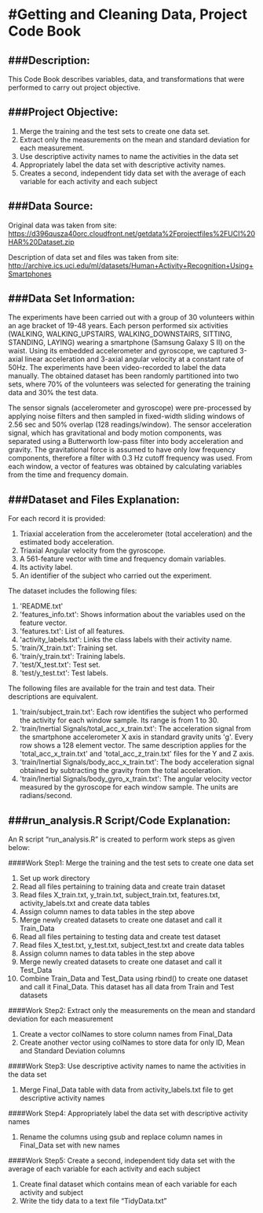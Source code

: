 #Getting and Cleaning Data, Project Code Book
=============================================

###Description:
--------------

This Code Book describes variables, data, and transformations that were performed to carry out project objective.

###Project Objective:
--------------------

1.	Merge the training and the test sets to create one data set.
2.	Extract only the measurements on the mean and standard deviation for each measurement. 
3.	Use descriptive activity names to name the activities in the data set
4.	Appropriately label the data set with descriptive activity names.
5.	Creates a second, independent tidy data set with the average of each variable for each activity and each subject

###Data Source:
--------------

Original data was taken from site: https://d396qusza40orc.cloudfront.net/getdata%2Fprojectfiles%2FUCI%20HAR%20Dataset.zip

Description of data set and files was taken from site:
http://archive.ics.uci.edu/ml/datasets/Human+Activity+Recognition+Using+Smartphones

###Data Set Information:
-----------------------

The experiments have been carried out with a group of 30 volunteers within an age bracket of 19-48 years. Each person performed six activities (WALKING, WALKING_UPSTAIRS, WALKING_DOWNSTAIRS, SITTING, STANDING, LAYING) wearing a smartphone (Samsung Galaxy S II) on the waist. Using its embedded accelerometer and gyroscope, we captured 3-axial linear acceleration and 3-axial angular velocity at a constant rate of 50Hz. The experiments have been video-recorded to label the data manually. The obtained dataset has been randomly partitioned into two sets, where 70% of the volunteers was selected for generating the training data and 30% the test data. 

The sensor signals (accelerometer and gyroscope) were pre-processed by applying noise filters and then sampled in fixed-width sliding windows of 2.56 sec and 50% overlap (128 readings/window). The sensor acceleration signal, which has gravitational and body motion components, was separated using a Butterworth low-pass filter into body acceleration and gravity. The gravitational force is assumed to have only low frequency components, therefore a filter with 0.3 Hz cutoff frequency was used. From each window, a vector of features was obtained by calculating variables from the time and frequency domain.

###Dataset and Files Explanation:
--------------------------------

For each record it is provided:

1. Triaxial acceleration from the accelerometer (total acceleration) and the estimated body acceleration.
2. Triaxial Angular velocity from the gyroscope. 
3. A 561-feature vector with time and frequency domain variables. 
4. Its activity label. 
5. An identifier of the subject who carried out the experiment.

The dataset includes the following files:

1. 'README.txt'
2. 'features_info.txt': Shows information about the variables used on the feature vector.
3. 'features.txt': List of all features.
4. 'activity_labels.txt': Links the class labels with their activity name.
5. 'train/X_train.txt': Training set.
6. 'train/y_train.txt': Training labels.
7. 'test/X_test.txt': Test set.
8. 'test/y_test.txt': Test labels.

The following files are available for the train and test data. Their descriptions are equivalent. 

1. 'train/subject_train.txt': Each row identifies the subject who performed the activity for each window sample. Its range is from 1 to 30. 
2. 'train/Inertial Signals/total_acc_x_train.txt': The acceleration signal from the smartphone accelerometer X axis in standard gravity units 'g'. Every row shows a 128 element vector. The same description applies for the 'total_acc_x_train.txt' and 'total_acc_z_train.txt' files for the Y and Z axis.
3. 'train/Inertial Signals/body_acc_x_train.txt': The body acceleration signal obtained by subtracting the gravity from the total acceleration. 
4. 'train/Inertial Signals/body_gyro_x_train.txt': The angular velocity vector measured by the gyroscope for each window sample. The units are radians/second. 

###run_analysis.R Script/Code Explanation:
-----------------------------------------

An R script “run_analysis.R” is created to perform work steps as given below:

####Work Step1: Merge the training and the test sets to create one data set

1.	Set up work directory
2.	Read all files pertaining to training data and create train dataset
  1. Read files X_train.txt, y_train.txt, subject_train.txt, features.txt, activity_labels.txt and create data tables
  2. Assign column names to data tables in the step above
  3. Merge newly created datasets to create one dataset and call it Train_Data
3.	Read all files pertaining to testing data and create test dataset
  1. Read files X_test.txt, y_test.txt, subject_test.txt and create data tables
  2. Assign column names to data tables in the step above
  3. Merge newly created datasets to create one dataset and call it Test_Data
4.	Combine Train_Data and Test_Data using rbind() to create one dataset and call it Final_Data. This dataset has all data from Train and Test datasets

####Work Step2: Extract only the measurements on the mean and standard deviation for each measurement

1.	Create a vector colNames to store column names from Final_Data 
2.	Create another vector using colNames to store data for only ID, Mean and Standard Deviation columns
	
####Work Step3: Use descriptive activity names to name the activities in the data set

1.	Merge Final_Data table with data from activity_labels.txt file to get descriptive activity names

####Work Step4: Appropriately label the data set with descriptive activity names

1.	Rename the columns using gsub and replace column names in Final_Data set with new names

####Work Step5: Create a second, independent tidy data set with the average of each variable for each activity and each subject

1.	Create final dataset which contains mean of each variable for each activity and subject
2.	Write the tidy data to a text file “TidyData.txt”

